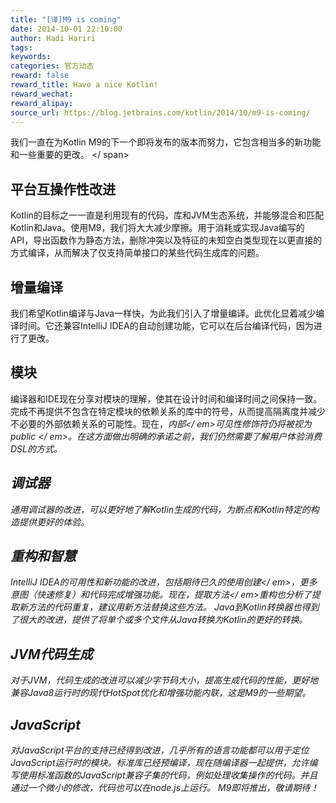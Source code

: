 ```yaml
---
title: "[译]M9 is coming"
date: 2014-10-01 22:10:00
author: Hadi Hariri
tags:
keywords:
categories: 官方动态
reward: false
reward_title: Have a nice Kotlin!
reward_wechat:
reward_alipay:
source_url: https://blog.jetbrains.com/kotlin/2014/10/m9-is-coming/
---
```


我们一直在为Kotlin M9的下一个即将发布的版本而努力，它包含相当多的新功能和一些重要的更改。<span id =“more-1625”> </ span>
## 平台互操作性改进

Kotlin的目标之一一直是利用现有的代码，库和JVM生态系统，并能够混合和匹配Kotlin和Java。使用M9，我们将大大减少摩擦。用于消耗或实现Java编写的API，导出函数作为静态方法，删除冲突以及特征的未知空白类型现在以更直接的方式编译，从而解决了仅支持简单接口的某些代码生成库的问题。
## 增量编译

我们希望Kotlin编译与Java一样快，为此我们引入了增量编译。此优化显着减少编译时间。它还兼容IntelliJ IDEA的自动创建功能，它可以在后台编译代码，因为进行了更改。
## 模块

编译器和IDE现在分享对模块的理解，使其在设计时间和编译时间之间保持一致。完成不再提供不包含在特定模块的依赖关系的库中的符号，从而提高隔离度并减少不必要的外部依赖关系的可能性。现在，<em>内部</ em>可见性修饰符仍将被视为<em> public </ em>。在这方面做出明确的承诺之前，我们仍然需要了解用户体验消费DSL的方式。
## 调试器

通用调试器的改进，可以更好地了解Kotlin生成的代码，为断点和Kotlin特定的构造提供更好的体验。
## 重构和智慧

IntelliJ IDEA的可用性和新功能的改进，包括期待已久的<em>使用创建</ em>，更多意图（快速修复）和代码完成增强功能。现在，<em>提取方法</ em>重构也分析了提取新方法的代码重复，建议用新方法替换这些方法。 Java到Kotlin转换器也得到了很大的改进，提供了将单个或多个文件从Java转换为Kotlin的更好的转换。
## JVM代码生成

对于JVM，代码生成的改进可以减少字节码大小，提高生成代码的性能，更好地兼容Java8运行时的现代HotSpot优化和增强功能内联，这是M9的一些期望。
## JavaScript

对JavaScript平台的支持已经得到改进，几乎所有的语言功能都可以用于定位JavaScript运行时的模块。标准库已经预编译，现在随编译器一起提供，允许编写使用标准函数的JavaScript兼容子集的代码，例如处理收集操作的代码。并且通过一个微小的修改，代码也可以在node.js上运行。
M9即将推出，敬请期待！
